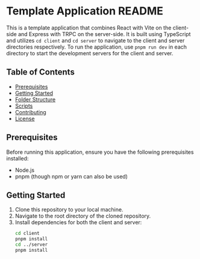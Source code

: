 # Template Application README

This is a template application that combines React with Vite on the client-side and Express with TRPC on the server-side. It is built using TypeScript and utilizes `cd client` and `cd server` to navigate to the client and server directories respectively. To run the application, use `pnpm run dev` in each directory to start the development servers for the client and server.

## Table of Contents

- [Prerequisites](#prerequisites)
- [Getting Started](#getting-started)
- [Folder Structure](#folder-structure)
- [Scripts](#scripts)
- [Contributing](#contributing)
- [License](#license)

## Prerequisites

Before running this application, ensure you have the following prerequisites installed:

- Node.js
- pnpm (though npm or yarn can also be used)

## Getting Started

1. Clone this repository to your local machine.
2. Navigate to the root directory of the cloned repository.
3. Install dependencies for both the client and server:
   ```bash
   cd client
   pnpm install
   cd ../server
   pnpm install
